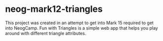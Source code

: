 # neog-mark12-triangles
This project was created in an attempt to get into Mark 15 required to get into NeogCamp. Fun with Triangles is a simple web app that helps you play around with different triangle attributes.
